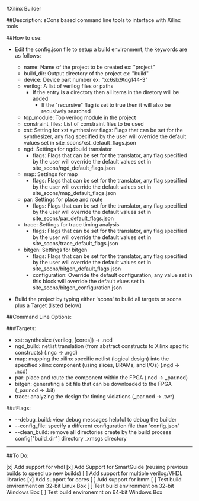 #Xilinx Builder

##Description: sCons based command line tools to interface with Xilinx tools

##How to use:

+ Edit the config.json file to setup a build environment, the keywords are as
    follows:
  * name: Name of the project to be created ex: "project"
  * build\_dir: Output directory of the project ex: "build"
  * device: Device part number ex: "xc6slx9tqg144-3"
  * verilog: A list of verilog files or paths
    * If the entry is a directory then all items in the diretory will be added
      * If the "recursive" flag is set to true then it will also be recusively
        searched
  * top\_module: Top verilog module in the project
  * constraint\_files: List of constraint files to be used
  * xst: Setting for xst synthesizer
     flags: Flags that can be set for the synthesizer, any flag specified
      by the user will override the default values set in
        site_scons/xst_default_flags.json
  * ngd: Settings for ngdbuild translator
    * flags: Flags that can be set for the translator, any flag specified
      by the user will override the default values set in
        site_scons/ngd_default_flags.json
  * map: Settings for map
    * flags: Flags that can be set for the translator, any flag specified
      by the user will override the default values set in
        site_scons/map_default_flags.json
  * par: Settings for place and route
    * flags: Flags that can be set for the translator, any flag specified
      by the user will override the default values set in
        site_scons/par_default_flags.json
  * trace: Settings for trace timing analysis
    * flags: Flags that can be set for the translator, any flag specified
      by the user will override the default values set in
        site_scons/trace_default_flags.json
  * bitgen: Settings for bitgen
    * flags: Flags that can be set for the translator, any flag specified
      by the user will override the default values set in
        site_scons/bitgen_default_flags.json
    * configuration: Override the default configuration, any value set in
      this block will override the default vlues set in
        site_scons/bitgen_configuration.json

+ Build the project by typing either 'scons' to build all targets or scons
  plus a Target (listed below)
  

##Command Line Options:

###Targets:
  * xst: synthesize (verilog, [cores]) -> .ncd
  * ngd\_build: netlist translation (from abstract constructs to Xilinx 
      specific constructs)
      (.ngc -> .ngd)
  * map: mapping the xilinx specific netlist (logical design) into the
      specified xilinx component (using slices, BRAMs, and I/Os) 
      (.ngd -> .ncd)
  * par: place and route the component within the FPGA
      (.ncd -> _par.ncd)
  * bitgen: generating a bit file that can be downloaded to the FPGA
      (_par.ncd -> .bit)
  * trace: analyzing the design for timing violations
      (_par.ncd -> .twr)

###Flags:
  * --debug\_build: view debug messages helpful to debug the builder
  * --config\_file: specify a different configuration file than 'config.json'
  * --clean\_build: remove all directories create by the build process
    config["build\_dir"] directory
    _xmsgs directory

* * *

##To Do:

  [x] Add support for vhdl
  [x] Add Support for SmartGuide (reusing previous builds to speed up new builds)
  [ ] Add support for multiple verilog/VHDL libraries
  [x] Add support for cores
  [ ] Add support for bmm
  [ ] Test build environment on 32-bit Linux Box
  [ ] Test build environment on 32-bit Windows Box
  [ ] Test build environemnt on 64-bit Windows Box

